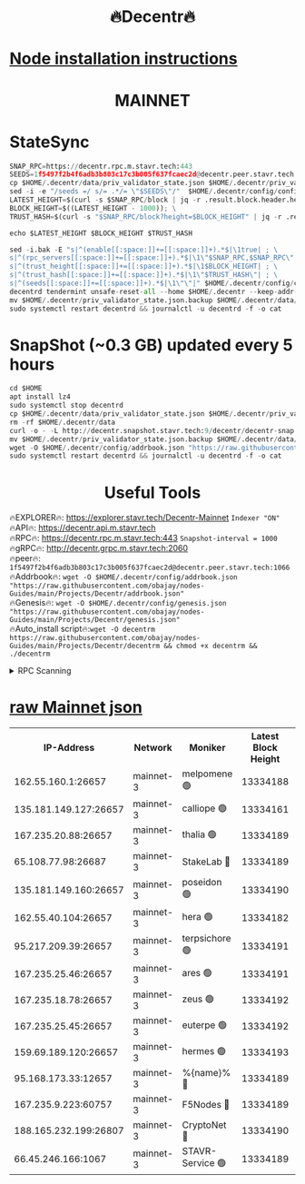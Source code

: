<h1 align="center"> 🔥Decentr🔥</h1>

[Node installation instructions](https://github.com/obajay/nodes-Guides/tree/main/Projects/Decentr)
=
<h1 align="center"> MAINNET</h1>

# StateSync
```python
SNAP_RPC=https://decentr.rpc.m.stavr.tech:443
SEEDS=1f5497f2b4f6adb3b803c17c3b005f637fcaec2d@decentr.peer.stavr.tech:1066
cp $HOME/.decentr/data/priv_validator_state.json $HOME/.decentr/priv_validator_state.json.backup
sed -i -e "/seeds =/ s/= .*/= \"$SEEDS\"/"  $HOME/.decentr/config/config.toml
LATEST_HEIGHT=$(curl -s $SNAP_RPC/block | jq -r .result.block.header.height); \
BLOCK_HEIGHT=$((LATEST_HEIGHT - 1000)); \
TRUST_HASH=$(curl -s "$SNAP_RPC/block?height=$BLOCK_HEIGHT" | jq -r .result.block_id.hash)

echo $LATEST_HEIGHT $BLOCK_HEIGHT $TRUST_HASH

sed -i.bak -E "s|^(enable[[:space:]]+=[[:space:]]+).*$|\1true| ; \
s|^(rpc_servers[[:space:]]+=[[:space:]]+).*$|\1\"$SNAP_RPC,$SNAP_RPC\"| ; \
s|^(trust_height[[:space:]]+=[[:space:]]+).*$|\1$BLOCK_HEIGHT| ; \
s|^(trust_hash[[:space:]]+=[[:space:]]+).*$|\1\"$TRUST_HASH\"| ; \
s|^(seeds[[:space:]]+=[[:space:]]+).*$|\1\"\"|" $HOME/.decentr/config/config.toml
decentrd tendermint unsafe-reset-all --home $HOME/.decentr --keep-addr-book
mv $HOME/.decentr/priv_validator_state.json.backup $HOME/.decentr/data/priv_validator_state.json
sudo systemctl restart decentrd && journalctl -u decentrd -f -o cat
```
# SnapShot (~0.3 GB) updated every 5 hours
```python
cd $HOME
apt install lz4
sudo systemctl stop decentrd
cp $HOME/.decentr/data/priv_validator_state.json $HOME/.decentr/priv_validator_state.json.backup
rm -rf $HOME/.decentr/data
curl -o - -L http://decentr.snapshot.stavr.tech:9/decentr/decentr-snap.tar.lz4 | lz4 -c -d - | tar -x -C $HOME/.decentr --strip-components 2
mv $HOME/.decentr/priv_validator_state.json.backup $HOME/.decentr/data/priv_validator_state.json
wget -O $HOME/.decentr/config/addrbook.json "https://raw.githubusercontent.com/obajay/nodes-Guides/main/Projects/Decentr/addrbook.json"
sudo systemctl restart decentrd && journalctl -u decentrd -f -o cat
```

 <h1 align="center"> Useful Tools</h1>

🔥EXPLORER🔥:     https://explorer.stavr.tech/Decentr-Mainnet        `Indexer "ON"` \
🔥API🔥:          https://decentr.api.m.stavr.tech \
🔥RPC🔥:          https://decentr.rpc.m.stavr.tech:443              `Snapshot-interval = 1000` \
🔥gRPC🔥:         http://decentr.grpc.m.stavr.tech:2060 \
🔥peer🔥:         `1f5497f2b4f6adb3b803c17c3b005f637fcaec2d@decentr.peer.stavr.tech:1066` \
🔥Addrbook🔥:  `wget -O $HOME/.decentr/config/addrbook.json "https://raw.githubusercontent.com/obajay/nodes-Guides/main/Projects/Decentr/addrbook.json"` \
🔥Genesis🔥:  `wget -O $HOME/.decentr/config/genesis.json "https://raw.githubusercontent.com/obajay/nodes-Guides/main/Projects/Decentr/genesis.json"` \
🔥Auto_install script🔥:`wget -O decentrm https://raw.githubusercontent.com/obajay/nodes-Guides/main/Projects/Decentr/decentrm && chmod +x decentrm && ./decentrm`

<details>
<summary>RPC Scanning</summary>

<h2 align="center"> We scan nodes in real time every 4 hours. And we provide the final result of RPC endpoints.
We cannot influence the operation of these nodes in any way. </h2>


```python
If Voting Power is higher than 0 --> then the Node is a validator of the network and may be subject to attack and be a potential threat to the chain.
```
```python
We marked such validators with a red symbol
```

</details>

[raw Mainnet json](https://rpc-check.decentrm.stavr.tech/decentrm/rpc-decentrm-result.json)
=



<table><tr><th>IP-Address</th><th>Network</th><th>Moniker</th><th>Latest Block Height</th><th>Earliest Block Height</th><th>Catching Up</th><th>Tx Index</th><th>Voting Power</th><th>Scan Time</th></tr><tr><td>162.55.160.1:26657</td><td>mainnet-3</td><td>melpomene 🟢</td><td>13334188</td><td>1688950</td><td>False</td><td>on</td><td>0</td><td>2024-03-15T14:36:55.492278621UTC</td></tr><tr><td>135.181.149.127:26657</td><td>mainnet-3</td><td>calliope 🟢</td><td>13334161</td><td>1688950</td><td>False</td><td>on</td><td>0</td><td>2024-03-15T14:36:59.873700379UTC</td></tr><tr><td>167.235.20.88:26657</td><td>mainnet-3</td><td>thalia 🟢</td><td>13334189</td><td>1688950</td><td>False</td><td>on</td><td>0</td><td>2024-03-15T14:37:03.447168542UTC</td></tr><tr><td>65.108.77.98:26687</td><td>mainnet-3</td><td>StakeLab 🔴</td><td>13334189</td><td>1688950</td><td>False</td><td>on</td><td>5456614</td><td>2024-03-15T14:37:03.780454813UTC</td></tr><tr><td>135.181.149.160:26657</td><td>mainnet-3</td><td>poseidon 🟢</td><td>13334190</td><td>1688950</td><td>False</td><td>on</td><td>0</td><td>2024-03-15T14:37:08.168904960UTC</td></tr><tr><td>162.55.40.104:26657</td><td>mainnet-3</td><td>hera 🟢</td><td>13334182</td><td>1688950</td><td>False</td><td>on</td><td>0</td><td>2024-03-15T14:37:08.655576397UTC</td></tr><tr><td>95.217.209.39:26657</td><td>mainnet-3</td><td>terpsichore 🟢</td><td>13334191</td><td>1688950</td><td>False</td><td>on</td><td>0</td><td>2024-03-15T14:37:13.037295279UTC</td></tr><tr><td>167.235.25.46:26657</td><td>mainnet-3</td><td>ares 🟢</td><td>13334191</td><td>1688950</td><td>False</td><td>on</td><td>0</td><td>2024-03-15T14:37:17.330809014UTC</td></tr><tr><td>167.235.18.78:26657</td><td>mainnet-3</td><td>zeus 🟢</td><td>13334192</td><td>1688950</td><td>False</td><td>on</td><td>0</td><td>2024-03-15T14:37:19.590182087UTC</td></tr><tr><td>167.235.25.45:26657</td><td>mainnet-3</td><td>euterpe 🟢</td><td>13334192</td><td>1688950</td><td>False</td><td>on</td><td>0</td><td>2024-03-15T14:37:21.849328273UTC</td></tr><tr><td>159.69.189.120:26657</td><td>mainnet-3</td><td>hermes 🟢</td><td>13334193</td><td>1688950</td><td>False</td><td>on</td><td>0</td><td>2024-03-15T14:37:24.120928579UTC</td></tr><tr><td>95.168.173.33:12657</td><td>mainnet-3</td><td>%{name}% 🔴</td><td>13334189</td><td>8964001</td><td>False</td><td>on</td><td>4280242</td><td>2024-03-15T14:37:00.918219398UTC</td></tr><tr><td>167.235.9.223:60757</td><td>mainnet-3</td><td>F5Nodes 🔴</td><td>13334189</td><td>12380001</td><td>False</td><td>off</td><td>562</td><td>2024-03-15T14:37:01.147920617UTC</td></tr><tr><td>188.165.232.199:26807</td><td>mainnet-3</td><td>CryptoNet 🔴</td><td>13334190</td><td>13242001</td><td>False</td><td>off</td><td>916220</td><td>2024-03-15T14:37:08.428201172UTC</td></tr><tr><td>66.45.246.166:1067</td><td>mainnet-3</td><td>STAVR-Service 🟢</td><td>13334189</td><td>13331001</td><td>False</td><td>on</td><td>0</td><td>2024-03-15T14:37:00.414491796UTC</td></tr></table>
